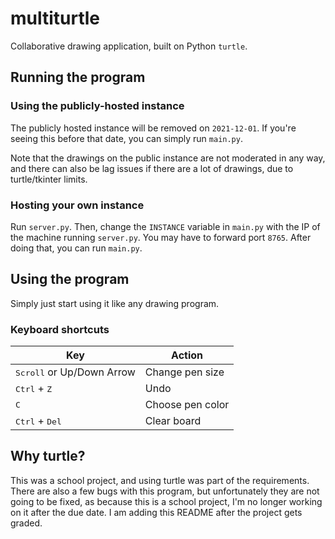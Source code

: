 # multiturtle

Collaborative drawing application, built on Python `turtle`.

## Running the program

### Using the publicly-hosted instance

The publicly hosted instance will be removed on `2021-12-01`. If you're seeing this before that date, you can simply run `main.py`.

Note that the drawings on the public instance are not moderated in any way, and there can also be lag issues if there are a lot of drawings, due to turtle/tkinter limits.

### Hosting your own instance

Run `server.py`. Then, change the `INSTANCE` variable in `main.py` with the IP of the machine running `server.py`. You may have to forward port `8765`. After doing that, you can run `main.py`.

## Using the program

Simply just start using it like any drawing program.

### Keyboard shortcuts

| Key                                            | Action           |
| ---------------------------------------------- | ---------------- |
| <kbd>Scroll</kbd> or </kbd>Up/Down Arrow</kbd> | Change pen size  |
| <kbd>Ctrl</kbd> + <kbd>Z</kbd>                 | Undo             |
| <kbd>C</kbd>                                   | Choose pen color |
| <kbd>Ctrl</kbd> + <kbd>Del</kbd>               | Clear board      |

## Why turtle?

This was a school project, and using turtle was part of the requirements. There are also a few bugs with this program, but unfortunately they are not going to be fixed, as because this is a school project, I'm no longer working on it after the due date. I am adding this README after the project gets graded.
